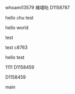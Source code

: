 whoami13579 褚翊喨 D1158787

hello chu
test

hello world

test

test
c8763

hello
test

1111
D1158459

D1158459

 main
